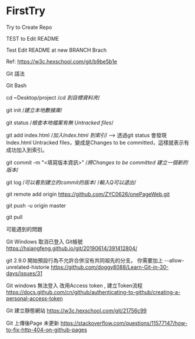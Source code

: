 # FirstTry
Try to Create Repo

TEST to Edit README

Test Edit README at new BRANCH Brach

Ref: https://w3c.hexschool.com/git/b9be5b1e

Git 語法  

Git Bash

cd ~Desktop/project /*cd 到目標資料夾*/

git init /*建立本地數據庫*/

git status /*檢查本地檔案有無 Untracked files*/

git add index.html /*加入Index.html 到索引*/
--> 透過git status 會發現Index.html Untracked files，變成是Changes to be committed，這樣就表示有成功加入到索引。

git commit -m "<填寫版本資訊>"  /*將Changes to be committed 建立一個新的版本*/

git log /*可以看到建立的commit的版本*/ /*輸入Q可以退出*/

git remote add origin https://github.com/ZYC0626/onePageWeb.git

git push -u origin master

git pull

可能遇到的問題

Git Windows 取消已登入 Git帳號 https://hsiangfeng.github.io/git/20190614/391412804/

git 2.9.0 開始預設行為不允許合併沒有共同祖先的分支。
你需要加上 --allow-unrelated-historie https://github.com/doggy8088/Learn-Git-in-30-days/issues/31

Git windows 無法登入 改用Access token , 建立Token流程 https://docs.github.com/cn/github/authenticating-to-github/creating-a-personal-access-token

Git 建立靜態網站 https://w3c.hexschool.com/git/21756c99

Git 上傳後Page 未更新 https://stackoverflow.com/questions/11577147/how-to-fix-http-404-on-github-pages

